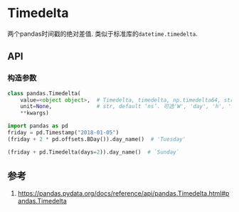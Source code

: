 # Timedelta
两个pandas时间戳的绝对差值. 类似于标准库的`datetime.timedelta`.

## API




### 构造参数


``` python
class pandas.Timedelta(
    value=<object object>,  # Timedelta, timedelta, np.timedelta64, str, or int
    unit=None,              # str, default ‘ns’. 可选'W', 'day', 'h', 'm', 's', 'ms', 'us', 'ns'
    **kwargs)
```


```python
import pandas as pd
friday = pd.Timestamp("2018-01-05")
(friday + 2 * pd.offsets.BDay()).day_name()  # 'Tuesday'

(friday + pd.Timedelta(days=2)).day_name()  # `Sunday`

```

                                      


## 参考
1. https://pandas.pydata.org/docs/reference/api/pandas.Timedelta.html#pandas.Timedelta



